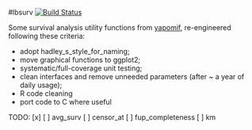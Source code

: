 #lbsurv [![Build Status](https://travis-ci.org/lbraglia/lbsurv.svg)](https://travis-ci.org/lbraglia/lbsurv)

Some survival analysis utility functions from
[yapomif](http://github.com/lbraglia/yapomif), re-engineered following
these criteria:

- adopt hadley_s_style_for_naming;
- move graphical functions to ggplot2;
- systematic/full-coverage unit testing;
- clean interfaces and remove unneeded parameters (after ~ a year of daily
  usage);
- R code cleaning  
- port code to C where useful

TODO:
[x]
[ ] avg_surv
[ ] censor_at
[ ] fup_completeness
[ ] km